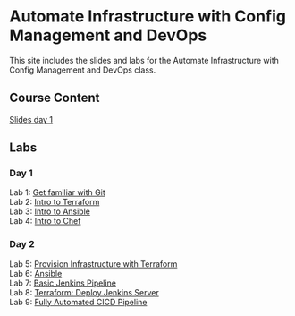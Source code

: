 # Automate Infrastructure with Config Management and DevOps

This site includes the slides and labs for the Automate Infrastructure with Config Management and DevOps class.


## Course Content   
[Slides day 1](https://www.dropbox.com/s/gnxelb99zqwtkic/Automate%20Infrastructure-day1.pdf?dl=0)   

## Labs   

### Day 1   
Lab 1: [Get familiar with Git](https://www.katacoda.com/courses/git)   
Lab 2: [Intro to Terraform](http://www.katacoda.com/courses/terraform/deploy-nginx)   
Lab 3: [Intro to Ansible](http://www.katacoda.com/jonatanblue/scenarios/1)   
Lab 4: [Intro to Chef](http://www.katacoda.com/rickhlwong/scenarios/chef)   

### Day 2   
Lab 5: [Provision Infrastructure with Terraform](labs/tf-vm/)   
Lab 6: [Ansible](labs/ansible)   
Lab 7: [Basic Jenkins Pipeline](https://www.katacoda.com/courses/jenkins/build-docker-images)   
Lab 8: [Terraform: Deploy Jenkins Server](labs/tf-jenkins-vm/)   
Lab 9: [Fully Automated CICD Pipeline](labs/cicd-jenkins-pipeline/)   

